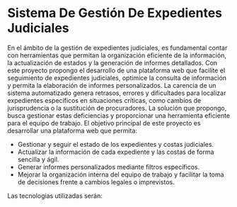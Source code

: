 # Sistema De Gestión De Expedientes Judiciales
En el ámbito de la gestión de expedientes judiciales, es fundamental contar con herramientas que permitan la organización eficiente de la información, la actualización de estados y la generación de informes detallados. Con este proyecto propongo el desarrollo de una plataforma web que facilite el seguimiento de expedientes judiciales, optimice la consulta de información y permita la elaboración de informes personalizados. La carencia de un sistema automatizado genera retrasos, errores y dificultades para localizar expedientes específicos en situaciones críticas, como cambios de jurisprudencia o la sustitución de procuradores. La solución que propongo, busca gestionar estas deficiencias y proporcionar una herramienta eficiente para el equipo de trabajo. El objetivo principal de este proyecto es desarrollar una plataforma web que permita:

- Gestionar y seguir el estado de los expedientes y costas judiciales.
- Actualizar la información de cada expediente y las costas de forma sencilla y ágil.
- Generar informes personalizados mediante filtros específicos.
- Mejorar la organización interna del equipo de trabajo y facilitar la toma de decisiones frente a cambios legales o imprevistos.

Las tecnologias utilizadas serán:
